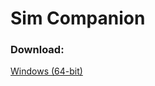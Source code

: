 # Sim Companion
### Download:
[Windows (64-bit)](https://github.com/mahad-ahmed/Sim-Companion/raw/master/releases/Sim_Companion_v1.0.0_(Alpha).zip)
